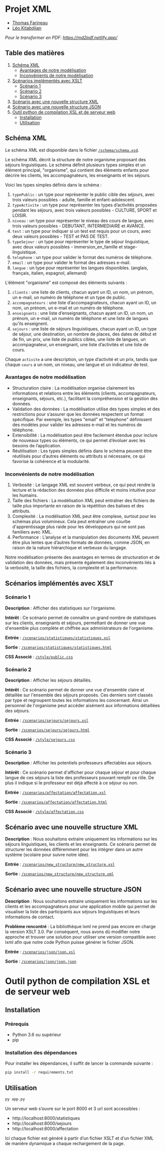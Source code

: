 # Projet XML

* [Thomas Farineau](https://github.com/ThomasFarineau)
* [Léo Kitabdjian](https://github.com/LeoKitabdjian)

*Pour le transformer en PDF: https://md2pdf.netlify.app/*

## Table des matières
1. [Schéma XML](#schéma-xml)
   * [Avantages de notre modélisation](#avantages-de-notre-modélisation)
   * [Inconvénients de notre modélisation](#inconvénients-de-notre-modélisation)
2. [Scénarios implémentés avec XSLT](#scénarios-implémentés-avec-xslt)
   * [Scénario 1](#scénario-1)
   * [Scénario 2](#scénario-2)
   * [Scénario 3](#scénario-3)
3. [Scénario avec une nouvelle structure XML](#scénario-avec-une-nouvelle-structure-xml)
4. [Scénario avec une nouvelle structure JSON](#scénario-avec-une-nouvelle-structure-json)
5. [Outil python de compilation XSL et de serveur web](#outil-python-de-compilation-xsl-et-de-serveur-web)
   * [Installation](#installation)
   * [Utilisation](#utilisation)

## Schéma XML

Le schéma XML est disponible dans le fichier [`/schema/schema.xsd`](/schema/schema.xsd).

Le schéma XML décrit la structure de notre organisme proposant des séjours linguistiques. Le schéma définit plusieurs types simples et un élément principal, "organisme", qui contient des éléments enfants pour décrire les clients, les accompagnateurs, les enseignants et les séjours.

Voici les types simples définis dans le schéma :

1. `typePublic` : un type pour représenter le public cible des séjours, avec trois valeurs possibles - adulte, famille et enfant-adolescent.
2. `typeActivite` : un type pour représenter les types d’activités proposées pendant les séjours, avec trois valeurs possibles - CULTURE, SPORT et LOISIR.
3. `niveau` : un type pour représenter le niveau des cours de langue, avec trois valeurs possibles - DEBUTANT, INTERMEDIAIRE et AVANCE.
4. `test` : un type pour indiquer si un test est requis pour un cours, avec deux valeurs possibles - TEST et PAS DE TEST.
5. `typeSejour` : un type pour représenter le type de séjour linguistique, avec deux valeurs possibles - immersion_en_famille et stage-linguistique.
6. `telephone` : un type pour valider le format des numéros de téléphone.
7. `email` : un type pour valider le format des adresses e-mail.
8. `langue` : un type pour représenter les langues disponibles. (anglais, français, italien, espagnol, allemand)

L’élément "organisme" est composé des éléments suivants :

1. `clients` : une liste de clients, chacun ayant un ID, un nom, un prénom, un e-mail, un numéro de téléphone et un type de public. 
2. `accompagnateurs` : une liste d’accompagnateurs, chacun ayant un ID, un nom, un prénom, un e-mail et un numéro de téléphone. 
3. `enseignants` : une liste d’enseignants, chacun ayant un ID, un nom, un prénom, un e-mail, un numéro de téléphone et une liste de langues qu'ils enseignent. 
4. `sejours` : une liste de séjours linguistiques, chacun ayant un ID, un type de séjour, une destination, un nombre de places, des dates de début et de fin, un prix, une liste de publics cibles, une liste de langues, un accompagnateur, un enseignant, une liste d’activités et une liste de cours.

Chaque `activite` a une description, un type d’activité et un prix, tandis que chaque `cours` a un nom, un niveau, une langue et un indicateur de test.

### Avantages de notre modélisation

* Structuration claire : La modélisation organise clairement les informations et relations entre les éléments (clients, accompagnateurs, enseignants, séjours, etc.), facilitant la compréhension et la gestion des données. 
* Validation des données : La modélisation utilise des types simples et des restrictions pour s’assurer que les données respectent un format spécifique. Par exemple, les types "email" et "telephone" définissent des modèles pour valider les adresses e-mail et les numéros de téléphone.
* Extensibilité : La modélisation peut être facilement étendue pour inclure de nouveaux types ou éléments, ce qui permet d’évoluer avec les besoins de l’application.
* Réutilisation : Les types simples définis dans le schéma peuvent être réutilisés pour d’autres éléments ou attributs si nécessaire, ce qui favorise la cohérence et la modularité.

### Inconvénients de notre modélisation

1. Verbosité : Le langage XML est souvent verbeux, ce qui peut rendre la lecture et la rédaction des données plus difficile et moins intuitive pour les humains.
2. Taille des fichiers : La modélisation XML peut entraîner des fichiers de taille plus importante en raison de la répétition des balises et des attributs.
3. Complexité : La modélisation XML peut être complexe, surtout pour les schémas plus volumineux. Cela peut entraîner une courbe d'apprentissage plus raide pour les développeurs qui ne sont pas familiers avec XML.
4. Performance : L’analyse et la manipulation des documents XML peuvent être plus lentes que d’autres formats de données, comme JSON, en raison de la nature hiérarchique et verbeuse du langage.

Notre modélisation présente des avantages en termes de structuration et de validation des données, mais présente également des inconvénients liés à la verbosité, la taille des fichiers, la complexité et la performance.

## Scénarios implémentés avec XSLT

### Scénario 1
**Description** : Afficher des statistiques sur l'organisme.

**Intérêt** : Ce scénario permet de connaître un grand nombre de statistiques sur les clients, enseignants et séjours, permettant de donner une vue d'ensemble plus complète et chiffrée aux administrateurs de l'organisme.

**Entrée** : [`/scenarios/statistiques/statistiques.xsl`](/scenarios/statistiques/statistiques.xsl)

**Sortie** : [`/scenarios/statistiques/statistiques.html`](/scenarios/statistiques/statistiques.html)

**CSS Associé** : [`/style/public.css`](/style/public.css)

### Scénario 2
**Description** : Afficher les séjours détaillés.

**Intérêt** : Ce scénario permet de donner une vue d'ensemble claire et détaillée sur l'ensemble des séjours proposés. Ces derniers sont classés par type et regroupent toutes les informations les concernant. Ainsi un personnel de l'organisme peut accéder aisément aux informations détaillées des séjours.

**Entrée** : [`/scenarios/sejours/sejours.xsl`](/scenarios/sejours/sejours.xsl)

**Sortie** : [`/scenarios/sejours/sejours.html`](/scenarios/sejours/sejours.html)

**CSS Associé** : [`/style/sejours.css`](/style/sejours.css)

### Scénario 3
**Description** : Afficher les potentiels professeurs affectables aux séjours.

**Intérêt** : Ce scénario permet d'afficher pour chaque séjour et pour chaque langue de ces séjours la liste des professeurs pouvant remplir ce rôle. De plus il indique si le professeur est déjà affecté à ce séjour ou non.

**Entrée** : [`/scenarios/affectation/affectation.xsl`](/scenarios/affectation/affectation.xsl)

**Sortie** : [`/scenarios/affectation/affectation.html`](/scenarios/affectation/affectation.html)

**CSS Associé** : [`/style/affectation.css`](/style/affectation.css)

## Scénario avec une nouvelle structure XML

**Description** : Nous souhaitons extraire uniquement les informations sur les séjours linguistiques, les clients et les enseignants. Ce scénario permet de structurer les données différemment pour les intégrer dans un autre système (scolaire pour suivre notre idée).

**Entrée** : [`/scenarios/new_structure/new_structure.xsl`](/scenarios/new_structure/new_structure.xsl)

**Sortie** : [`/scenarios/new_structure/new_structure.xml`](/scenarios/new_structure/new_structure.xml)

## Scénario avec une nouvelle structure JSON
**Description** : Nous souhaitons extraire uniquement les informations sur les clients et les accompagnateurs pour une application mobile qui permet de visualiser la liste des participants aux séjours linguistiques et leurs informations de contact.

**Problème rencontré** : La bibliothèque lxml ne prend pas encore en charge la version XSLT 3.0. Par conséquent, nous avons dû modifier notre approche et trouver une solution pour utiliser une version compatible avec lxml afin que notre code Python puisse générer le fichier JSON.

**Entrée** : [`/scenarios/json/json.xsl`](/scenarios/json/json.xsl)

**Sortie** : [`/scenarios/json/json.json`](/scenarios/json/json.json)

# Outil python de compilation XSL et de serveur web

## Installation

### Prérequis

* Python 3.6 ou supérieur
* pip

### Installation des dépendances

Pour installer les dépendances, il suffit de lancer la commande suivante :

```bash
pip install -r requirements.txt
 ```
## Utilisation

```bash
py app.py
 ```

Un serveur web s’ouvre sur le port 8000 et 3 url sont accessibles :
* http://localhost:8000/statistiques
* http://localhost:8000/sejours
* http://localhost:8000/affectation

Ici chaque fichier est généré à partir d’un fichier XSLT et d’un fichier XML de manière dynamique a chaque rechargement de la page.